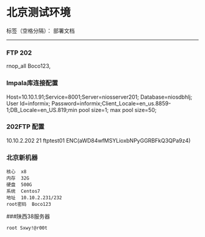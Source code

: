 # 北京测试环境

标签（空格分隔）： 部署文档

---

### FTP 202
rnop_all  Boco123,

### Impala库连接配置

Host=10.10.1.91;Service=8001;Server=niosserver201; Database=niosdbhlj; User Id=informix; Password=informix;Client_Locale=en_us.8859-1;DB_Locale=en_US.819;min pool size=1; max pool size=50;

### 202FTP 配置


10.10.2.202
21
ftptest01
ENC(aWD84wfMSYLioxbNPyGGRBFkQ3QPa9z4)

### 北京新机器
```
核心	x8
内存	32G
硬盘	500G
系统	Centos7
地址	10.10.2.231/232
root密码	Boco123
```

###陕西38服务器
```
root Sxwy!@r00t
```

